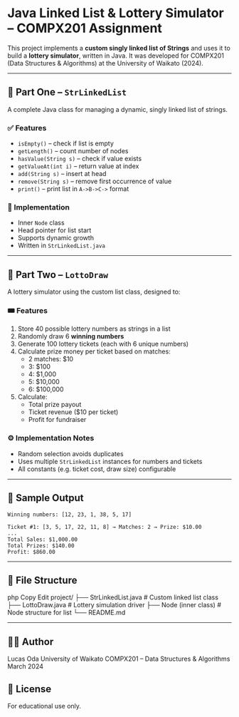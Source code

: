 # Java Linked List & Lottery Simulator – COMPX201 Assignment

This project implements a **custom singly linked list of Strings** and uses it to build a **lottery simulator**, written in Java. It was developed for COMPX201 (Data Structures & Algorithms) at the University of Waikato (2024).

---

## 🧵 Part One – `StrLinkedList`

A complete Java class for managing a dynamic, singly linked list of strings.

### ✅ Features
- `isEmpty()` – check if list is empty
- `getLength()` – count number of nodes
- `hasValue(String s)` – check if value exists
- `getValueAt(int i)` – return value at index
- `add(String s)` – insert at head
- `remove(String s)` – remove first occurrence of value
- `print()` – print list in `A->B->C->` format

### 🔧 Implementation
- Inner `Node` class
- Head pointer for list start
- Supports dynamic growth
- Written in `StrLinkedList.java`

---

## 🎲 Part Two – `LottoDraw`

A lottery simulator using the custom list class, designed to:

### 🎟️ Features
1. Store 40 possible lottery numbers as strings in a list
2. Randomly draw 6 **winning numbers**
3. Generate 100 lottery tickets (each with 6 unique numbers)
4. Calculate prize money per ticket based on matches:
   - 2 matches: $10
   - 3: $100
   - 4: $1,000
   - 5: $10,000
   - 6: $100,000
5. Calculate:
   - Total prize payout
   - Ticket revenue ($10 per ticket)
   - Profit for fundraiser

### ⚙️ Implementation Notes
- Random selection avoids duplicates
- Uses multiple `StrLinkedList` instances for numbers and tickets
- All constants (e.g. ticket cost, draw size) configurable

---

## 🧪 Sample Output
```plaintext
Winning numbers: [12, 23, 1, 38, 5, 17]

Ticket #1: [3, 5, 17, 22, 11, 8] → Matches: 2 → Prize: $10.00  
...
Total Sales: $1,000.00  
Total Prizes: $140.00  
Profit: $860.00

``` 

---

## 📂 File Structure
php
Copy
Edit
project/
├── StrLinkedList.java       # Custom linked list class
├── LottoDraw.java           # Lottery simulation driver
├── Node (inner class)       # Node structure for list
└── README.md

---

## 👨‍🎓 Author
Lucas Oda
University of Waikato
COMPX201 – Data Structures & Algorithms
March 2024

## 📜 License
For educational use only.
